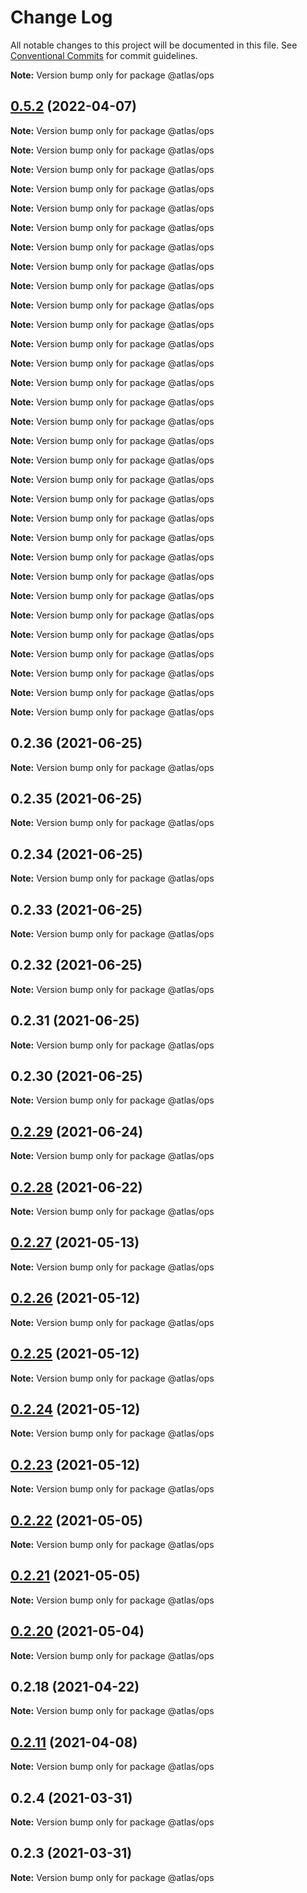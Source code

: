 # Change Log

All notable changes to this project will be documented in this file.
See [Conventional Commits](https://conventionalcommits.org) for commit guidelines.



**Note:** Version bump only for package @atlas/ops





## [0.5.2](https://github.com/AtlasFoundation/Atlas/compare/v0.5.1...v0.5.2) (2022-04-07)

**Note:** Version bump only for package @atlas/ops







**Note:** Version bump only for package @atlas/ops







**Note:** Version bump only for package @atlas/ops







**Note:** Version bump only for package @atlas/ops







**Note:** Version bump only for package @atlas/ops







**Note:** Version bump only for package @atlas/ops







**Note:** Version bump only for package @atlas/ops







**Note:** Version bump only for package @atlas/ops







**Note:** Version bump only for package @atlas/ops







**Note:** Version bump only for package @atlas/ops







**Note:** Version bump only for package @atlas/ops







**Note:** Version bump only for package @atlas/ops







**Note:** Version bump only for package @atlas/ops







**Note:** Version bump only for package @atlas/ops







**Note:** Version bump only for package @atlas/ops







**Note:** Version bump only for package @atlas/ops







**Note:** Version bump only for package @atlas/ops







**Note:** Version bump only for package @atlas/ops







**Note:** Version bump only for package @atlas/ops







**Note:** Version bump only for package @atlas/ops







**Note:** Version bump only for package @atlas/ops







**Note:** Version bump only for package @atlas/ops







**Note:** Version bump only for package @atlas/ops







**Note:** Version bump only for package @atlas/ops







**Note:** Version bump only for package @atlas/ops







**Note:** Version bump only for package @atlas/ops







**Note:** Version bump only for package @atlas/ops







**Note:** Version bump only for package @atlas/ops







**Note:** Version bump only for package @atlas/ops







**Note:** Version bump only for package @atlas/ops







**Note:** Version bump only for package @atlas/ops





## 0.2.36 (2021-06-25)

**Note:** Version bump only for package @atlas/ops





## 0.2.35 (2021-06-25)

**Note:** Version bump only for package @atlas/ops





## 0.2.34 (2021-06-25)

**Note:** Version bump only for package @atlas/ops





## 0.2.33 (2021-06-25)

**Note:** Version bump only for package @atlas/ops





## 0.2.32 (2021-06-25)

**Note:** Version bump only for package @atlas/ops





## 0.2.31 (2021-06-25)

**Note:** Version bump only for package @atlas/ops





## 0.2.30 (2021-06-25)

**Note:** Version bump only for package @atlas/ops





## [0.2.29](https://github.com/AtlasFoundation/Atlas/compare/v0.2.28...v0.2.29) (2021-06-24)

**Note:** Version bump only for package @atlas/ops





## [0.2.28](https://github.com/AtlasFoundation/Atlas/compare/v0.2.27...v0.2.28) (2021-06-22)

**Note:** Version bump only for package @atlas/ops





## [0.2.27](https://github.com/AtlasFoundation/Atlas/compare/v0.2.26...v0.2.27) (2021-05-13)

**Note:** Version bump only for package @atlas/ops





## [0.2.26](https://github.com/AtlasFoundation/Atlas/compare/v0.2.24...v0.2.26) (2021-05-12)

**Note:** Version bump only for package @atlas/ops





## [0.2.25](https://github.com/AtlasFoundation/Atlas/compare/v0.2.24...v0.2.25) (2021-05-12)

**Note:** Version bump only for package @atlas/ops





## [0.2.24](https://github.com/AtlasFoundation/Atlas/compare/v0.2.23...v0.2.24) (2021-05-12)

**Note:** Version bump only for package @atlas/ops





## [0.2.23](https://github.com/AtlasFoundation/Atlas/compare/v0.2.22...v0.2.23) (2021-05-12)

**Note:** Version bump only for package @atlas/ops





## [0.2.22](https://github.com/AtlasFoundation/Atlas/compare/v0.2.21...v0.2.22) (2021-05-05)

**Note:** Version bump only for package @atlas/ops





## [0.2.21](https://github.com/atlas/atlas/compare/v0.2.20...v0.2.21) (2021-05-05)

**Note:** Version bump only for package @atlas/ops





## [0.2.20](https://github.com/atlas/atlas/compare/v0.2.18...v0.2.20) (2021-05-04)

**Note:** Version bump only for package @atlas/ops





## 0.2.18 (2021-04-22)

**Note:** Version bump only for package @atlas/ops





## [0.2.11](https://github.com/AtlasFoundation/Atlas/compare/v0.2.10...v0.2.11) (2021-04-08)

**Note:** Version bump only for package @atlas/ops





## 0.2.4 (2021-03-31)

**Note:** Version bump only for package @atlas/ops





## 0.2.3 (2021-03-31)

**Note:** Version bump only for package @atlas/ops
